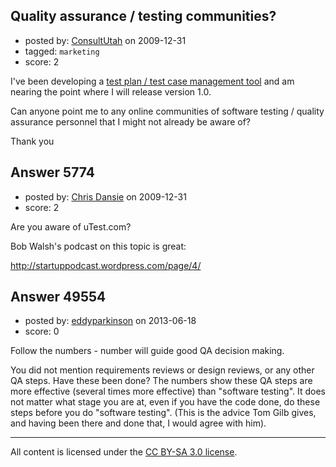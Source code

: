## Quality assurance / testing communities?

- posted by: [ConsultUtah](https://stackexchange.com/users/-1/567-consultutah) on 2009-12-31
- tagged: `marketing`
- score: 2

I've been developing a [test plan / test case management tool][1] and am nearing the point where I will release version 1.0. 

Can anyone point me to any online communities of software testing / quality assurance personnel that I might not already be aware of?

Thank you


  [1]: http://Testplanmanagement.com


## Answer 5774

- posted by: [Chris Dansie](https://stackexchange.com/users/-1/2053-chris-dansie) on 2009-12-31
- score: 2

Are you aware of uTest.com?

Bob Walsh's podcast on this topic is great:

http://startuppodcast.wordpress.com/page/4/



## Answer 49554

- posted by: [eddyparkinson](https://stackexchange.com/users/-1/26527-eddyparkinson) on 2013-06-18
- score: 0

Follow the numbers - number will guide good QA decision making.

You did not mention requirements reviews or design reviews, or any other QA steps. Have these been done? The numbers show these QA steps are more effective (several times more effective)  than "software testing". It does not matter what stage you are at, even if you have the code done, do these steps before you do "software testing". (This is the advice Tom Gilb gives, and having been there and done that, I would agree with him).





---

All content is licensed under the [CC BY-SA 3.0 license](https://creativecommons.org/licenses/by-sa/3.0/).
